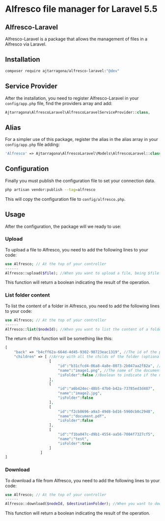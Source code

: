 # Alfresco file manager for Laravel 5.5

## Alfresco-Laravel

Alfresco-Laravel is a package that allows the management of files in a Alfresco via Laravel.


## Installation

```bash
composer require ajtarragona/alfresco-laravel:"@dev"
```

## Service Provider

After the installation, you need to register Alfresco-Laravel in your `config/app.php` file, find the providers array and add:

```php
Ajtarragona\AlfrescoLaravel\AlfrescoLaravelServiceProvider::class,
```

## Alias

For a simpler use of this package, register the alias in the alias array in your `config/app.php` file adding:

```php
'Alfresco' => Ajtarragona\AlfrescoLaravel\Models\AlfrescoLaravel::class
```

## Configuration

Finally you must publish the configuration file to set your connection data.

```bash
php artisan vendor:publish --tag=alfresco
```

This will copy the configuration file to `config/alfresco.php`.

## Usage

After the configuration, the package will we ready to use:

### Upload

To upload a file to Alfresco, you need to add the following lines to your code:
```php
use Alfresco; // At the top of your controller
------
Alfresco::upload($file); //When you want to upload a file, being $file a UploadedFile instance
```

This function will return a boolean indicating the result of the operation.

### List folder content

To list the content of a folder in Alfresco, you need to add the following lines to your code:
```php
use Alfresco; // At the top of your controller
------
Alfresco::list($nodeId); //When you want to list the content of a folder, being $nodeId the id of the folder to list
```

The return of this function will be something like this:
```php
[
	"back" => "b4cff62a-664d-4d45-9302-98723eac1319", //The id of the parent folder (optional)
	"children" => [ //Array with all the childs of the folder (optional)
					[
						"id":"b31cfcd4-06a8-4a8e-8073-2b047aa2f82a", //The id of the child
						"name":"image1.png", //The name of the document/folder
						"isFolder":false //Boolean to indicate if the node is a folder or not
					],
					[
						"id":"a6b424ec-48b5-47b0-b42a-73785ed3d487",
						"name":"image2.jpg",
						"isFolder":false
					],
					[
						"id":"f2cb8696-a9a3-49d8-bd16-5960cb0c2948",
						"name":"document.pdf",
						"isFolder":false
					],
					[
						"id":"f1ba047c-d9b1-4554-aa56-7004f7327cf5",
						"name":"test",
						"isFolder":true
					]
				]
]
```

### Download

To download a file from Alfresco, you need to add the following lines to your code:
```php
use Alfresco; // At the top of your controller
------
Alfresco::download($nodeId, $destinationFolder); //When you want to download a file, being $nodeId the id of the node to download and $destinationFolder the route to the folder where de node will be storaged
```

This function will return a boolean indicating the result of the operation.
